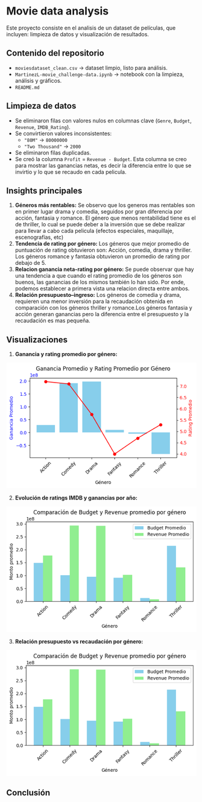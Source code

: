 # Movie data analysis

Este proyecto consiste en el analisis de un dataset de películas, que incluyen: limpieza de datos y visualización de resultados.

## Contenido del repositorio
- `moviesdataset_clean.csv` → dataset limpio, listo para análisis.
- `MartinezL-movie_challenge-data.ipynb` → notebook con la limpieza, análisis y gráficos.
- `README.md`

## Limpieza de datos
- Se eliminaron filas con valores nulos en columnas clave (`Genre`, `Budget`, `Revenue`, `IMDB_Rating`).
- Se convirtieron valores inconsistentes:
  - `"80M"` → `80000000`
  - `"Two Thousand"` → `2000`
- Se eliminaron filas duplicadas.
- Se creó la columna `Profit` = `Revenue - Budget`. Esta columna se creo para mostrar las ganancias netas, es decir la diferencia entre lo que se invirtio y lo que se recaudo en cada pelicula.

## Insights principales
1. **Géneros más rentables:** Se observo que los generos mas rentables son en primer lugar drama y comedia, seguidos por gran diferencia por acción, fantasia y romance. El género que menos rentabilidad tiene es el de thriller, lo cual se puede deber a la inversión que se debe realizar para llevar a cabo cada pelicula (efectos especiales, maquillaje, escenografías, etc)
2. **Tendencia de rating por género:** Los géneros que mejor promedio de puntuación de rating obtuvieron son: Acción, comedia, drama y thriller. Los géneros romance y fantasia obtuvieron un promedio de rating por debajo de 5.
3. **Relacion ganancia neta-rating por género:** Se puede observar que hay una tendencia a que cuando el rating promedio de los géneros son buenos, las ganancias de los mismos también lo han sido. Por ende, podemos establecer a primera vista una relacion directa entre ambos.
4. **Relación presupuesto–ingreso:** Los géneros de comedia y drama, requieren una menor inversión para la recaudación obtenida en comparación con los géneros thriller y romance.Los géneros fantasia y acción generan ganancias pero la diferencia entre el presupuesto y la recaudación es mas pequeña.

## Visualizaciones
1. **Ganancia y rating promedio por género:**

![Ganancia y Rating promedio por genero](ganancia_rating_por_genero.png)
   
2. **Evolución de ratings IMDB y ganancias por año:**

![Evolución de ratings y ganancias por año](comparacion_inversionvsrecaudacion_por_genero.png)
   
3. **Relación presupuesto vs recaudación por género:**

![Relación presupuesto vs recaudación por género](comparacion_inversionvsrecaudacion_por_genero.png)


## Conclusión
